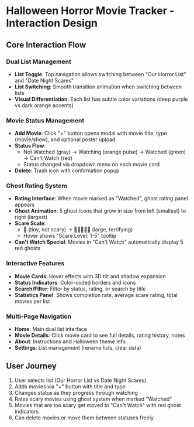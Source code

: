 # Halloween Horror Movie Tracker - Interaction Design

## Core Interaction Flow

### Dual List Management
- **List Toggle**: Top navigation allows switching between "Our Horror List" and "Date Night Scares"
- **List Switching**: Smooth transition animation when switching between lists
- **Visual Differentiation**: Each list has subtle color variations (deep purple vs dark orange accents)

### Movie Status Management
- **Add Movie**: Click "+" button opens modal with movie title, type (movie/show), and optional poster upload
- **Status Flow**: 
  - Not Watched (gray) → Watching (orange pulse) → Watched (green) → Can't Watch (red)
  - Status changed via dropdown menu on each movie card
- **Delete**: Trash icon with confirmation popup

### Ghost Rating System
- **Rating Interface**: When movie marked as "Watched", ghost rating panel appears
- **Ghost Animation**: 5 ghost icons that grow in size from left (smallest) to right (largest)
- **Scare Scale**: 
  - 👻 (tiny, not scary) → 👻👻👻👻👻 (large, terrifying)
  - Hover shows "Scare Level: 1-5" tooltip
- **Can't Watch Special**: Movies in "Can't Watch" automatically display 5 red ghosts

### Interactive Features
- **Movie Cards**: Hover effects with 3D tilt and shadow expansion
- **Status Indicators**: Color-coded borders and icons
- **Search/Filter**: Filter by status, rating, or search by title
- **Statistics Panel**: Shows completion rate, average scare rating, total movies per list

### Multi-Page Navigation
- **Home**: Main dual list interface
- **Movie Details**: Click movie card to see full details, rating history, notes
- **About**: Instructions and Halloween theme info
- **Settings**: List management (rename lists, clear data)

## User Journey
1. User selects list (Our Horror List vs Date Night Scares)
2. Adds movies via "+" button with title and type
3. Changes status as they progress through watching
4. Rates scary movies using ghost system when marked "Watched"
5. Movies that are too scary get moved to "Can't Watch" with red ghost indicators
6. Can delete movies or move them between statuses freely